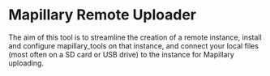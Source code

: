 # Mapillary Remote Uploader
The aim of this tool is to streamline the creation of a remote instance, install and configure mapillary_tools on that instance, and connect your local files (most often on a SD card or USB drive) to the instance for Mapillary uploading.
